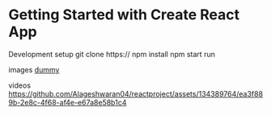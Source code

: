 # Getting Started with Create React App

Development setup
git clone https://
npm install
npm start run

images
[dummy](https://github.com/Alageshwaran04/reactproject/assets/134389764/67222496-2e85-4516-b919-480e6b6b3945)


videos
https://github.com/Alageshwaran04/reactproject/assets/134389764/ea3f889b-2e8c-4f68-af4e-e67a8e58b1c4








